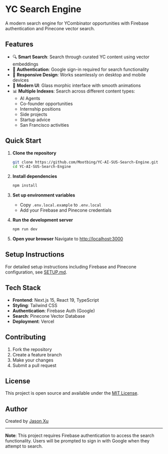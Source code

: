 # YC Search Engine

A modern search engine for YCombinator opportunities with Firebase authentication and Pinecone vector search.

## Features

- 🔍 **Smart Search**: Search through curated YC content using vector embeddings
- 🔐 **Authentication**: Google sign-in required for search functionality
- 📱 **Responsive Design**: Works seamlessly on desktop and mobile devices
- 🎨 **Modern UI**: Glass morphic interface with smooth animations
- 📊 **Multiple Indexes**: Search across different content types:
  - AI Agents
  - Co-founder opportunities
  - Internship positions
  - Side projects
  - Startup advice
  - San Francisco activities

## Quick Start

1. **Clone the repository**
   ```bash
   git clone https://github.com/Mootbing/YC-AI-SUS-Search-Engine.git
   cd YC-AI-SUS-Search-Engine
   ```

2. **Install dependencies**
   ```bash
   npm install
   ```

3. **Set up environment variables**
   - Copy `.env.local.example` to `.env.local`
   - Add your Firebase and Pinecone credentials

4. **Run the development server**
   ```bash
   npm run dev
   ```

5. **Open your browser**
   Navigate to [http://localhost:3000](http://localhost:3000)

## Setup Instructions

For detailed setup instructions including Firebase and Pinecone configuration, see [SETUP.md](./SETUP.md).

## Tech Stack

- **Frontend**: Next.js 15, React 19, TypeScript
- **Styling**: Tailwind CSS
- **Authentication**: Firebase Auth (Google)
- **Search**: Pinecone Vector Database
- **Deployment**: Vercel

## Contributing

1. Fork the repository
2. Create a feature branch
3. Make your changes
4. Submit a pull request

## License

This project is open source and available under the [MIT License](LICENSE).

## Author

Created by [Jason Xu](https://jasonxu.me/contact)

---

**Note**: This project requires Firebase authentication to access the search functionality. Users will be prompted to sign in with Google when they attempt to search.